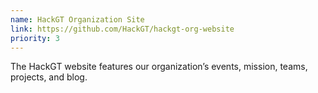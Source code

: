 ```yaml
---
name: HackGT Organization Site
link: https://github.com/HackGT/hackgt-org-website
priority: 3
---
```


The HackGT website features our organization’s events, mission, teams, projects, and blog. 